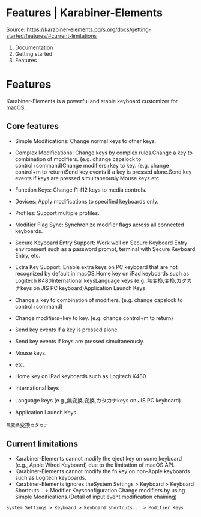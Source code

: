 # Features | Karabiner-Elements

Source: https://karabiner-elements.pqrs.org/docs/getting-started/features/#current-limitations

1. Documentation
1. Getting started
1. Features

# Features

Karabiner-Elements is a powerful and stable keyboard customizer for macOS.

## Core features

- Simple Modifications: Change normal keys to other keys.
- Complex Modifications: Change keys by complex rules.Change a key to combination of modifiers. (e.g. change capslock to control+command)Change modifiers+key to key. (e.g. change control+m to return)Send key events if a key is pressed alone.Send key events if keys are pressed simultaneously.Mouse keys.etc.
- Function Keys: Change f1-f12 keys to media controls.
- Devices: Apply modifications to specified keyboards only.
- Profiles: Support multiple profiles.
- Modifier Flag Sync: Synchronize modifier flags across all connected keyboards.
- Secure Keyboard Entry Support: Work well on Secure Keyboard Entry environment such as a password prompt, terminal with Secure Keyboard Entry, etc.
- Extra Key Support: Enable extra keys on PC keyboard that are not recognized by default in macOS.Home key on iPad keyboards such as Logitech K480International keysLanguage keys (e.g.,無変換,変換,カタカナkeys on JIS PC keyboard)Application Launch Keys

- Change a key to combination of modifiers. (e.g. change capslock to control+command)
- Change modifiers+key to key. (e.g. change control+m to return)
- Send key events if a key is pressed alone.
- Send key events if keys are pressed simultaneously.
- Mouse keys.
- etc.

- Home key on iPad keyboards such as Logitech K480
- International keys
- Language keys (e.g.,無変換,変換,カタカナkeys on JIS PC keyboard)
- Application Launch Keys

`無変換`変換`カタカナ`
## Current limitations

- Karabiner-Elements cannot modify the eject key on some keyboard (e.g., Apple Wired Keyboard) due to the limitation of macOS API.
- Karabiner-Elements cannot modify the fn key on non-Apple keyboards such as Logitech keyboards.
- Karabiner-Elements ignores theSystem Settings > Keyboard > Keyboard Shortcuts... > Modifier Keysconfiguration.Change modifiers by using Simple Modifications.(Detail of input event modification chaining)

`System Settings > Keyboard > Keyboard Shortcuts... > Modifier Keys`